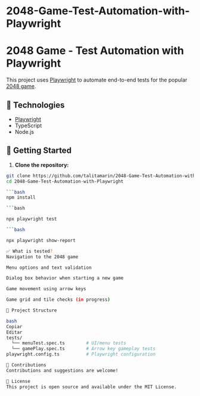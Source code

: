 # 2048-Game-Test-Automation-with-Playwright

# 2048 Game - Test Automation with Playwright

This project uses [Playwright](https://playwright.dev/) to automate end-to-end tests for the popular [2048 game](https://play2048.co/).

## 🧪 Technologies

- [Playwright](https://playwright.dev/)
- TypeScript
- Node.js

## 🚀 Getting Started

1. **Clone the repository:**

```bash
git clone https://github.com/talitamarin/2048-Game-Test-Automation-with-Playwright.git
cd 2048-Game-Test-Automation-with-Playwright

```bash
npm install

```bash

npx playwright test

```bash

npx playwright show-report

✅ What is tested?
Navigation to the 2048 game

Menu options and text validation

Dialog box behavior when starting a new game

Game movement using arrow keys

Game grid and tile checks (in progress)

📁 Project Structure

bash
Copiar
Editar
tests/
  └── menuTest.spec.ts        # UI/menu tests
  └── gamePlay.spec.ts        # Arrow key gameplay tests
playwright.config.ts          # Playwright configuration

🤝 Contributions
Contributions and suggestions are welcome!

📜 License
This project is open source and available under the MIT License.